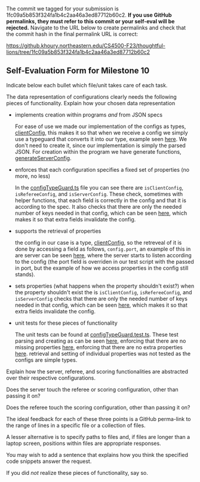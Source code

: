 The commit we tagged for your submission is 1fc09a5b853f324fa1b4c2aa46a3ed87712b60c2.
**If you use GitHub permalinks, they must refer to this commit or your self-eval will be rejected.**
Navigate to the URL below to create permalinks and check that the commit hash in the final permalink URL is correct:

https://github.khoury.northeastern.edu/CS4500-F23/thoughtful-lions/tree/1fc09a5b853f324fa1b4c2aa46a3ed87712b60c2

## Self-Evaluation Form for Milestone 10

Indicate below each bullet which file/unit takes care of each task.

The data representation of configurations clearly needs the following
pieces of functionality. Explain how your chosen data representation 

- implements creation within programs _and_ from JSON specs 

  For ease of use we made our implementation of the configs as types, [clientConfig](https://github.khoury.northeastern.edu/CS4500-F23/thoughtful-lions/blob/1fc09a5b853f324fa1b4c2aa46a3ed87712b60c2/Q/src/json/config/clientConfig.ts#L24-L30), this makes it so that when we receive a config we simply use a typeguard that converts it into our type, example seen [here](https://github.khoury.northeastern.edu/CS4500-F23/thoughtful-lions/blob/1fc09a5b853f324fa1b4c2aa46a3ed87712b60c2/Q/src/electron/main/configRunner.ts#L48). We don't need to create it, since our implementation is simply the parsed JSON. For creation within the program we have generate functions, [generateServerConfig](https://github.khoury.northeastern.edu/CS4500-F23/thoughtful-lions/blob/1fc09a5b853f324fa1b4c2aa46a3ed87712b60c2/Q/src/json/config/serverConfig.ts#L33-L49).

- enforces that each configuration specifies a fixed set of properties (no more, no less)
  
  In the [configTypeGuard.ts](https://github.khoury.northeastern.edu/CS4500-F23/thoughtful-lions/blob/1fc09a5b853f324fa1b4c2aa46a3ed87712b60c2/Q/src/json/config/configTypeGuard.ts#L6-L161) file you can see there are `isClientConfig`, `isRefereeConfig`, and `isServerConfig`. These check, sometimes with helper functions, that each field is correctly in the config and that it is according to the spec. It also checks that there are only the needed number of keys needed in that config, which can be seen [here](https://github.khoury.northeastern.edu/CS4500-F23/thoughtful-lions/blob/1fc09a5b853f324fa1b4c2aa46a3ed87712b60c2/Q/src/json/config/configTypeGuard.ts#L72), which makes it so that extra fields invalidate the config. 
  
- supports the retrieval of properties 
  
  the config in our case is a type, [clientConfig](https://github.khoury.northeastern.edu/CS4500-F23/thoughtful-lions/blob/1fc09a5b853f324fa1b4c2aa46a3ed87712b60c2/Q/src/json/config/clientConfig.ts#L24-L30), so the retreveal of it is done by accessing a field as follows, `config.port`, an example of this in are server can be seen [here](https://github.khoury.northeastern.edu/CS4500-F23/thoughtful-lions/blob/1fc09a5b853f324fa1b4c2aa46a3ed87712b60c2/Q/src/remote/server/server.ts#L59), where the server starts to listen according to the config (the port field is overriden in our test script with the passed in port, but the example of how we access properties in the config still stands). 

- sets properties (what happens when the property shouldn't exist?) 
  when the property shouldn't exist the is `isClientConfig`, `isRefereeConfig`, and `isServerConfig` checks that there are only the needed number of keys needed in that config, which can be seen [here](https://github.khoury.northeastern.edu/CS4500-F23/thoughtful-lions/blob/1fc09a5b853f324fa1b4c2aa46a3ed87712b60c2/Q/src/json/config/configTypeGuard.ts#L72), which makes it so that extra fields invalidate the config.

- unit tests for these pieces of functionality

  The unit tests can be found at [configTypeGuard.test.ts](https://github.khoury.northeastern.edu/CS4500-F23/thoughtful-lions/blob/1fc09a5b853f324fa1b4c2aa46a3ed87712b60c2/Q/src/json/config/configTypeGuard.test.ts). These test parsing and creating as can be seen [here](https://github.khoury.northeastern.edu/CS4500-F23/thoughtful-lions/blob/1fc09a5b853f324fa1b4c2aa46a3ed87712b60c2/Q/src/json/config/configTypeGuard.test.ts#L44-L63), enforcing that there are no missing properties [here](https://github.khoury.northeastern.edu/CS4500-F23/thoughtful-lions/blob/1fc09a5b853f324fa1b4c2aa46a3ed87712b60c2/Q/src/json/config/configTypeGuard.test.ts#L227-L270), enforcing that there are no extra properties [here](https://github.khoury.northeastern.edu/CS4500-F23/thoughtful-lions/blob/1fc09a5b853f324fa1b4c2aa46a3ed87712b60c2/Q/src/json/config/configTypeGuard.test.ts#L272-L290). retrieval and setting of individual properties was not tested as the configs are simple types.

Explain how the server, referee, and scoring functionalities are abstracted
over their respective configurations.

Does the server touch the referee or scoring configuration, other than
passing it on?

Does the referee touch the scoring configuration, other than passing
it on?

The ideal feedback for each of these three points is a GitHub
perma-link to the range of lines in a specific file or a collection of
files.

A lesser alternative is to specify paths to files and, if files are
longer than a laptop screen, positions within files are appropriate
responses.

You may wish to add a sentence that explains how you think the
specified code snippets answer the request.

If you did *not* realize these pieces of functionality, say so.

